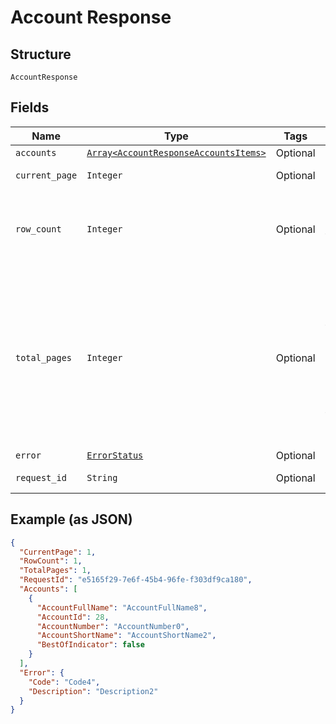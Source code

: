 
# Account Response

## Structure

`AccountResponse`

## Fields

| Name | Type | Tags | Description |
|  --- | --- | --- | --- |
| `accounts` | [`Array<AccountResponseAccountsItems>`](../../doc/models/account-response-accounts-items.md) | Optional | - |
| `current_page` | `Integer` | Optional | current page |
| `row_count` | `Integer` | Optional | Total row count matched for the given input criteria |
| `total_pages` | `Integer` | Optional | Calculated page count based on page size from the incoming API request and total number of rows matched for the given input criteria. |
| `error` | [`ErrorStatus`](../../doc/models/error-status.md) | Optional | - |
| `request_id` | `String` | Optional | API Request ID |

## Example (as JSON)

```json
{
  "CurrentPage": 1,
  "RowCount": 1,
  "TotalPages": 1,
  "RequestId": "e5165f29-7e6f-45b4-96fe-f303df9ca180",
  "Accounts": [
    {
      "AccountFullName": "AccountFullName8",
      "AccountId": 28,
      "AccountNumber": "AccountNumber0",
      "AccountShortName": "AccountShortName2",
      "BestOfIndicator": false
    }
  ],
  "Error": {
    "Code": "Code4",
    "Description": "Description2"
  }
}
```

